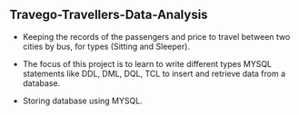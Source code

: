 ## Travego-Travellers-Data-Analysis
- Keeping the records of the passengers and price to travel between two cities by bus, for types (Sitting and Sleeper).

- The focus of this project is to learn to write different types MYSQL statements like DDL, DML, DQL, TCL to insert and retrieve data from a database.

- Storing database using MYSQL.
